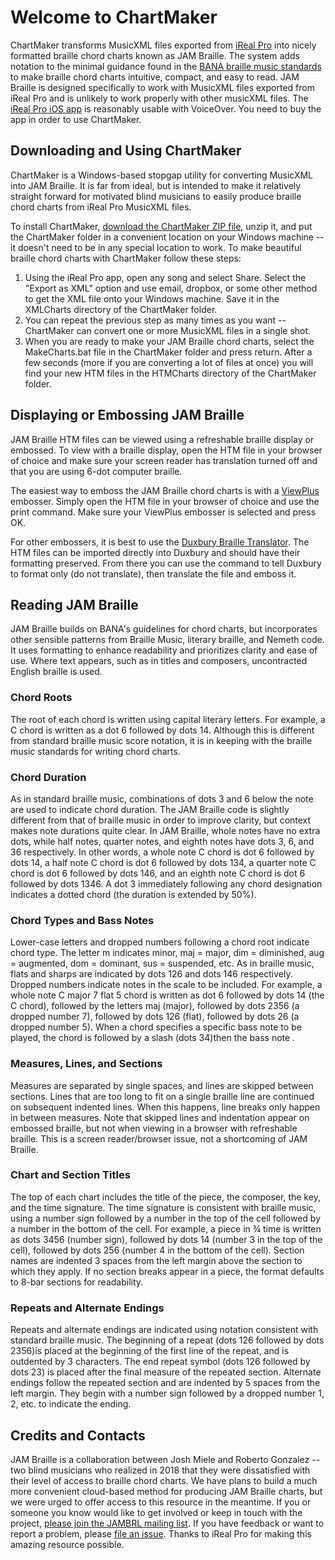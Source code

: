 # Welcome to ChartMaker

ChartMaker transforms  MusicXML files exported from   [iReal Pro](https://irealpro.com) into nicely formatted braille chord charts known as JAM Braille. The system adds notation to the minimal guidance found in the [BANA braille music standards](http://www.brailleauthority.org/music/music.html) to make braille chord charts intuitive, compact, and easy to read. JAM Braille  is designed specifically to work with MusicXML files exported from iReal Pro and is unlikely to work properly with other musicXML files.
The [iReal Pro iOS app](https://apps.apple.com/us/app/ireal-pro/id298206806) is reasonably usable with VoiceOver. You need to buy the app in order to use ChartMaker.

## Downloading and Using ChartMaker
ChartMaker is a Windows-based stopgap utility for converting MusicXML into JAM Braille. It is far from ideal, but is intended to make it relatively straight forward for motivated blind musicians to easily produce braille chord charts from iReal Pro MusicXML files.

To install ChartMaker, [download the ChartMaker ZIP file](https://github.com/JoshMiele/ChartMaker/archive/master.zip), unzip it, and put the ChartMaker folder in a convenient location on your Windows machine -- it doesn't need to be in any special location to work.
To make beautiful braille chord charts  with ChartMaker follow these steps:
1. Using the iReal Pro app, open any song and select Share. Select the "Export as XML" option and use email, dropbox, or some other method to get the XML file onto your Windows machine. Save   it in the XMLCharts directory of the ChartMaker folder.
1. You can repeat the previous step as many times as you want -- ChartMaker can convert one or more  MusicXML files in a single shot.
1. When you are ready to make your JAM Braille chord charts, select the MakeCharts.bat file in the ChartMaker folder and press return. After a few seconds (more if you are converting a lot of files at once) you will find your  new HTM files in the HTMCharts directory of the ChartMaker folder. 

## Displaying or Embossing JAM Braille
JAM Braille  HTM files  can be viewed using a refreshable braille display or embossed. To view with a braille display, open the HTM file in your browser of choice and make sure your screen reader has translation turned off and that you are using 6-dot computer braille. 

The easiest way to emboss the JAM Braille chord charts is with a [ViewPlus](https://viewplus.com) embosser. Simply open the HTM file in your browser of choice and use the print command. Make sure your ViewPlus embosser is selected and press OK. 

For other embossers, it is best to use the [Duxbury Braille Translator](http://www.duxburysystems.com). The HTM files can be imported directly into Duxbury and should have their formatting preserved. From there you can use the command to tell Duxbury  to format only (do not translate), then translate the file and emboss it.

## Reading JAM Braille 
JAM Braille builds on BANA's guidelines for chord charts, but incorporates other sensible patterns from Braille Music, literary braille, and Nemeth code. It uses formatting to enhance readability	 and prioritizes clarity and ease of use. Where text appears, such as in titles and composers, uncontracted English braille is used.

### Chord Roots
The root of each chord is written using capital literary letters. For example, a C chord is written as a dot 6 followed by dots 14. Although this is different from standard braille music score notation, it is in keeping with the braille music standards for writing chord charts. 

### Chord Duration
As in standard braille music, combinations of dots 3 and 6 below the note are used to indicate chord duration. The JAM Braille code is slightly different from that of braille music in order to improve clarity, but context  makes note durations quite clear. In JAM Braille, whole notes have no extra dots, while half notes, quarter notes, and eighth notes have dots 3, 6, and 36 respectively. In other words, a whole note C chord is dot 6 followed by dots 14, a half note C chord is dot 6 followed by dots 134, a quarter note C chord is dot 6 followed by dots 146, and an eighth note C chord is dot 6 followed by dots 1346. 
A dot 3 immediately following any chord designation indicates a dotted chord (the duration is extended by 50%). 

### Chord Types and Bass Notes
Lower-case letters and dropped numbers following a chord root indicate chord type. The letter m indicates minor, maj = major, dim = diminished, aug = augmented, dom = dominant, sus = suspended, etc. As in braille music, flats and sharps are indicated by dots 126 and dots 146 respectively. Dropped numbers indicate notes in the scale to be included. For example, a whole note C major 7 flat 5 chord is written as dot 6 followed by dots 14 (the C chord), followed by the letters maj (major), followed by dots 2356 (a dropped number 7), followed by dots 126 (flat), followed by dots 26 (a dropped number 5).
When a chord specifies a specific bass note to be played, the chord is followed by a slash (dots 34)then the bass note .

### Measures, Lines, and Sections
Measures are separated by single spaces, and lines are skipped between sections. Lines that are too long to fit on a single braille line are continued on subsequent  indented lines. When this happens, line breaks only happen in between measures.
Note that skipped lines and indentation appear on embossed braille, but not when viewing in a browser with refreshable braille. This is a screen reader/browser issue, not a shortcoming of JAM Braille.

### Chart and Section Titles
The top of each chart includes the title of the piece, the composer, the key, and the time signature. The time signature is consistent with braille music, using a number sign followed by a number in the top of the cell followed by a number in the bottom of the cell. For example, a piece in ¾ time is written as dots 3456 (number sign), followed by dots 14 (number 3 in the top of the cell), followed by dots 256 (number 4 in the bottom of the cell).
Section names are indented 3 spaces from the left margin above the section to which they apply. 
If no section breaks appear in a piece, the format defaults to 8-bar sections for readability. 

### Repeats and Alternate Endings
Repeats and alternate endings are indicated using notation consistent with standard braille music. The beginning of a repeat (dots 126 followed by dots 2356)is placed at the beginning of the first line of the repeat, and is outdented by 3 characters. The end repeat symbol (dots 126 followed by dots 23) is placed after the final measure of the repeated section. 
Alternate endings follow the repeated section and are indented by 5 spaces from the left margin. They begin with a number sign followed by a dropped number 1, 2, etc. to indicate the ending.

## Credits and Contacts
JAM Braille is a collaboration between Josh Miele and Roberto Gonzalez -- two blind musicians who realized in 2018 that they were dissatisfied with their level of access to braille chord charts. We have plans to build a much more convenient cloud-based method for producing JAM Braille charts, but we were urged to offer access to this resource in the meantime. If you or someone you know would like to get    involved or keep in touch with the project, [please join the JAMBRL mailing list](mailto://jambrl+subscribe@groups.io).
If you have feedback or want to report a problem, please [file an issue](https://github.com/JoshMiele/ChartMaker/issues/new/choose).
Thanks  to iReal Pro for making this amazing resource possible.

